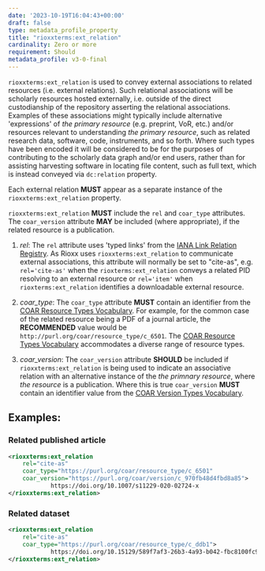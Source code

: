 ```yaml
---
date: '2023-10-19T16:04:43+00:00'
draft: false
type: metadata_profile_property
title: "rioxxterms:ext_relation"
cardinality: Zero or more
requirement: Should
metadata_profile: v3-0-final
---
```


`rioxxterms:ext_relation` is used to convey external associations to related resources (i.e. external relations). Such relational associations will be scholarly resources hosted externally, i.e. outside of the direct custodianship of the repository asserting the relational associations. Examples of these associations might typically include alternative 'expressions' of *the primary resource* (e.g. preprint, VoR, etc.) and/or resources relevant to understanding *the primary resource*, such as related research data, software, code, instruments, and so forth. Where such types have been encoded it will be considered to be for the purposes of contributing to the scholarly data graph and/or end users, rather than for assisting harvesting software in locating file content, such as full text, which is instead conveyed via `dc:relation` property.

Each external relation **MUST** appear as a separate instance of the `rioxxterms:ext_relation` property. 

`rioxxterms:ext_relation` **MUST** include the `rel` and `coar_type` attributes. The `coar_version` attribute **MAY** be included (where appropriate), if the related resource is a publication.

1. *rel*: The `rel` attribute uses 'typed links' from the [IANA Link Relation Registry](https://www.iana.org/assignments/link-relations/link-relations.xhtml). As Rioxx uses `rioxxterms:ext_relation` to communicate external associations, this attribute will normally be set to "cite-as", e.g. `rel='cite-as'` when the `rioxterms:ext_relation` conveys a related PID resolving to an external resource or `rel='item'` when `rioxterms:ext_relation` identifies a downloadable external resource. 

2. *coar_type*:  The `coar_type` attribute **MUST** contain an identifier from the [COAR Resource Types Vocabulary](http://purl.org/coar/resource_type/). For example, for the common case of the related resource being a PDF of a journal article, the **RECOMMENDED** value would be `http://purl.org/coar/resource_type/c_6501`. The [COAR Resource Types Vocabulary](http://purl.org/coar/resource_type/) accommodates a diverse range of resource types.  

3. *coar_version*: The `coar_version` attribute **SHOULD** be included if `rioxxterms:ext_relation` is being used to indicate an associative relation with an alternative instance of the *the primnary resource*, where *the resource* is a publication. Where this is true `coar_version` **MUST** contain an identifier value from the [COAR Version Types Vocabulary](http://purl.org/coar/version/).

## Examples:

### Related published article
```xml
<rioxxterms:ext_relation 
    rel="cite-as"
    coar_type="https://purl.org/coar/resource_type/c_6501" 
    coar_version="https://purl.org/coar/version/c_970fb48d4fbd8a85">
            https://doi.org/10.1007/s11229-020-02724-x
</rioxxterms:ext_relation>
```

### Related  dataset

```xml
<rioxxterms:ext_relation 
    rel="cite-as"            
    coar_type="https://purl.org/coar/resource_type/c_ddb1">
            https://doi.org/10.15129/589f7af3-26b3-4a93-b042-fbc8100fc977
</rioxxterms:ext_relation>
```
